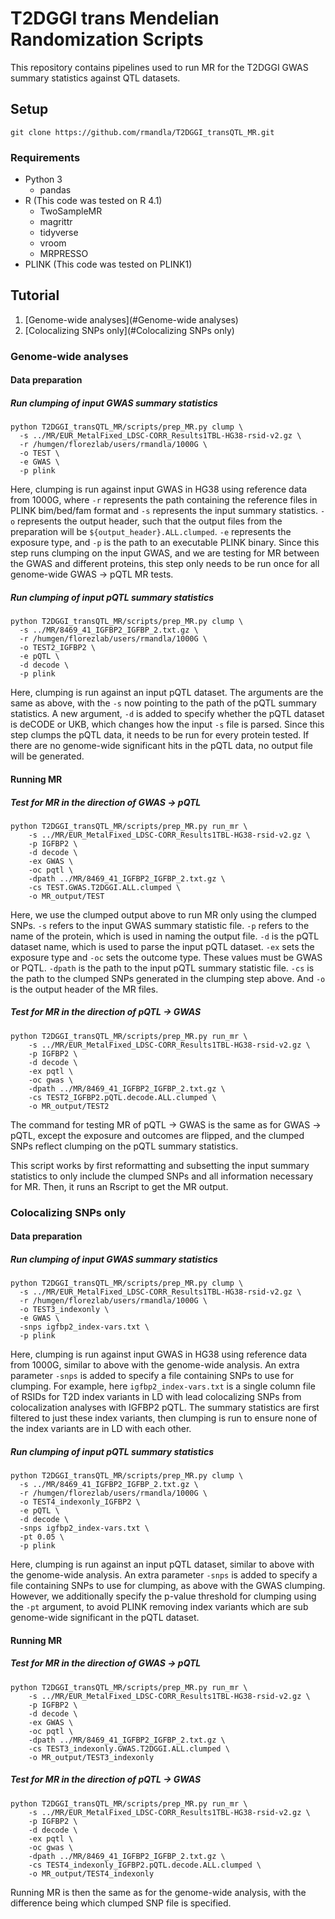 # T2DGGI trans Mendelian Randomization Scripts

This repository contains pipelines used to run MR for the T2DGGI GWAS summary statistics against QTL datasets.

## Setup

`git clone https://github.com/rmandla/T2DGGI_transQTL_MR.git`

### Requirements

* Python 3
  * pandas
* R (This code was tested on R 4.1)
  * TwoSampleMR
  * magrittr
  * tidyverse
  * vroom
  * MRPRESSO
* PLINK (This code was tested on PLINK1)

## Tutorial

1. [Genome-wide analyses](#Genome-wide analyses)
2. [Colocalizing SNPs only](#Colocalizing SNPs only)

### Genome-wide analyses

#### Data preparation

##### Run clumping of input GWAS summary statistics

```
python T2DGGI_transQTL_MR/scripts/prep_MR.py clump \
  -s ../MR/EUR_MetalFixed_LDSC-CORR_Results1TBL-HG38-rsid-v2.gz \
  -r /humgen/florezlab/users/rmandla/1000G \
  -o TEST \
  -e GWAS \
  -p plink
```

Here, clumping is run against input GWAS in HG38 using reference data from 1000G, where `-r` represents the path containing the reference files in PLINK bim/bed/fam format and `-s` represents the input summary statistics. `-o` represents the output header, such that the output files from the preparation will be `${output_header}.ALL.clumped`. `-e` represents the exposure type, and `-p` is the path to an executable PLINK binary. Since this step runs clumping on the input GWAS, and we are testing for MR between the GWAS and different proteins, this step only needs to be run once for all genome-wide GWAS -> pQTL MR tests.

##### Run clumping of input pQTL summary statistics

```
python T2DGGI_transQTL_MR/scripts/prep_MR.py clump \
  -s ../MR/8469_41_IGFBP2_IGFBP_2.txt.gz \
  -r /humgen/florezlab/users/rmandla/1000G \
  -o TEST2_IGFBP2 \
  -e pQTL \
  -d decode \
  -p plink
```

Here, clumping is run against an input pQTL dataset. The arguments are the same as above, with the `-s` now pointing to the path of the pQTL summary statistics. A new argument, `-d` is added to specify whether the pQTL dataset is deCODE or UKB, which changes how the input `-s` file is parsed. Since this step clumps the pQTL data, it needs to be run for every protein tested. If there are no genome-wide significant hits in the pQTL data, no output file will be generated.

#### Running MR

##### Test for MR in the direction of GWAS -> pQTL

```
python T2DGGI_transQTL_MR/scripts/prep_MR.py run_mr \
    -s ../MR/EUR_MetalFixed_LDSC-CORR_Results1TBL-HG38-rsid-v2.gz \
    -p IGFBP2 \
    -d decode \
    -ex GWAS \
    -oc pqtl \
    -dpath ../MR/8469_41_IGFBP2_IGFBP_2.txt.gz \
    -cs TEST.GWAS.T2DGGI.ALL.clumped \
    -o MR_output/TEST
```

Here, we use the clumped output above to run MR only using the clumped SNPs. `-s` refers to the input GWAS summary statistic file. `-p` refers to the name of the protein, which is used in naming the output file. `-d` is the pQTL dataset name, which is used to parse the input pQTL dataset. `-ex` sets the exposure type and `-oc` sets the outcome type. These values must be GWAS or PQTL. `-dpath` is the path to the input pQTL summary statistic file. `-cs` is the path to the clumped SNPs generated in the clumping step above. And `-o` is the output header of the MR files.

##### Test for MR in the direction of pQTL -> GWAS

```
python T2DGGI_transQTL_MR/scripts/prep_MR.py run_mr \
    -s ../MR/EUR_MetalFixed_LDSC-CORR_Results1TBL-HG38-rsid-v2.gz \
    -p IGFBP2 \
    -d decode \
    -ex pqtl \
    -oc gwas \
    -dpath ../MR/8469_41_IGFBP2_IGFBP_2.txt.gz \
    -cs TEST2_IGFBP2.pQTL.decode.ALL.clumped \
    -o MR_output/TEST2
```

The command for testing MR of pQTL -> GWAS is the same as for GWAS -> pQTL, except the exposure and outcomes are flipped, and the clumped SNPs reflect clumping on the pQTL summary statistics.

This script works by first reformatting and subsetting the input summary statistics to only include the clumped SNPs and all information necessary for MR. Then, it runs an Rscript to get the MR output.

### Colocalizing SNPs only

#### Data preparation

##### Run clumping of input GWAS summary statistics

```
python T2DGGI_transQTL_MR/scripts/prep_MR.py clump \
  -s ../MR/EUR_MetalFixed_LDSC-CORR_Results1TBL-HG38-rsid-v2.gz \
  -r /humgen/florezlab/users/rmandla/1000G \
  -o TEST3_indexonly \
  -e GWAS \
  -snps igfbp2_index-vars.txt \
  -p plink
```

Here, clumping is run against input GWAS in HG38 using reference data from 1000G, similar to above with the genome-wide analysis. An extra parameter `-snps` is added to specify a file containing SNPs to use for clumping. For example, here `igfbp2_index-vars.txt` is a single column file of RSIDs for T2D index variants in LD with lead colocalizing SNPs from colocalization analyses with IGFBP2 pQTL. The summary statistics are first filtered to just these index variants, then clumping is run to ensure none of the index variants are in LD with each other.

##### Run clumping of input pQTL summary statistics

```
python T2DGGI_transQTL_MR/scripts/prep_MR.py clump \
  -s ../MR/8469_41_IGFBP2_IGFBP_2.txt.gz \
  -r /humgen/florezlab/users/rmandla/1000G \
  -o TEST4_indexonly_IGFBP2 \
  -e pQTL \
  -d decode \
  -snps igfbp2_index-vars.txt \
  -pt 0.05 \
  -p plink
```

Here, clumping is run against an input pQTL dataset, similar to above with the genome-wide analysis. An extra parameter `-snps` is added to specify a file containing SNPs to use for clumping, as above with the GWAS clumping. However, we additionally specify the p-value threshold for clumping using the `-pt` argument, to avoid PLINK removing index variants which are sub genome-wide significant in the pQTL dataset.

#### Running MR

##### Test for MR in the direction of GWAS -> pQTL

```
python T2DGGI_transQTL_MR/scripts/prep_MR.py run_mr \
    -s ../MR/EUR_MetalFixed_LDSC-CORR_Results1TBL-HG38-rsid-v2.gz \
    -p IGFBP2 \
    -d decode \
    -ex GWAS \
    -oc pqtl \
    -dpath ../MR/8469_41_IGFBP2_IGFBP_2.txt.gz \
    -cs TEST3_indexonly.GWAS.T2DGGI.ALL.clumped \
    -o MR_output/TEST3_indexonly
```

##### Test for MR in the direction of pQTL -> GWAS

```
python T2DGGI_transQTL_MR/scripts/prep_MR.py run_mr \
    -s ../MR/EUR_MetalFixed_LDSC-CORR_Results1TBL-HG38-rsid-v2.gz \
    -p IGFBP2 \
    -d decode \
    -ex pqtl \
    -oc gwas \
    -dpath ../MR/8469_41_IGFBP2_IGFBP_2.txt.gz \
    -cs TEST4_indexonly_IGFBP2.pQTL.decode.ALL.clumped \
    -o MR_output/TEST4_indexonly
```

Running MR is then the same as for the genome-wide analysis, with the difference being which clumped SNP file is specified.
